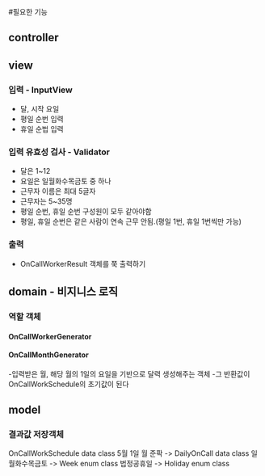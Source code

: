 #필요한 기능

## controller

## view

### 입력 - InputView

- 달, 시작 요일
- 평일 순번 입력
- 휴일 순법 입력

### 입력 유효성 검사 - Validator

- 달은 1~12
- 요일은 일월화수목금토 중 하나
- 근무자 이름은 최대 5글자
- 근무자는 5~35명
- 평일 순번, 휴일 순번 구성원이 모두 같아야함
- 평일, 휴일 순번은 같은 사람이 연속 근무 안됨.(평일 1번, 휴일 1번씩만 가능)

### 출력

- OnCallWorkerResult 객체를 쭉 출력하기

## domain - 비지니스 로직

### 역할 객체

#### OnCallWorkerGenerator

#### OnCallMonthGenerator

-입력받은 월, 해당 월의 1일의 요일을 기반으로 달력 생성해주는 객체
-그 반환값이 OnCallWorkSchedule의 초기값이 된다

## model

### 결과값 저장객체

OnCallWorkSchedule data class
5월 1일 월 준팍 -> DailyOnCall data class
일월화수목금토 -> Week enum class
법정공휴일 -> Holiday enum class


